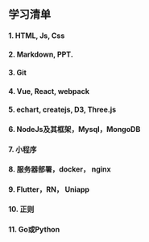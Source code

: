 ## 学习清单

#### 1. HTML, Js, Css

#### 2. Markdown, PPT.

#### 3. Git

#### 4. Vue, React, webpack

#### 5. echart, createjs, D3, Three.js

#### 6. NodeJs及其框架，Mysql，MongoDB

#### 7. 小程序

#### 8. 服务器部署，docker， nginx

#### 9. Flutter，RN， Uniapp

#### 10. 正则

#### 11. Go或Python



